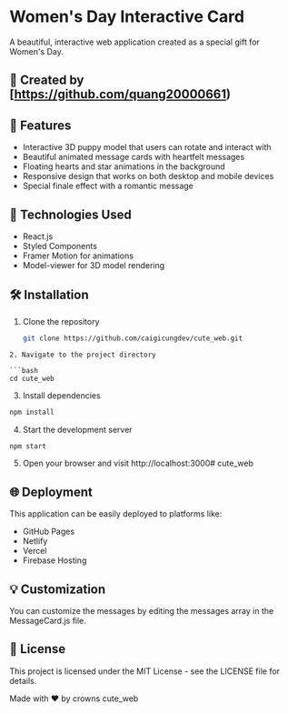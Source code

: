 # Women's Day Interactive Card

A beautiful, interactive web application created as a special gift for Women's Day.

## 💖 Created by [https://github.com/quang20000661)

## 🌟 Features

- Interactive 3D puppy model that users can rotate and interact with
- Beautiful animated message cards with heartfelt messages
- Floating hearts and star animations in the background
- Responsive design that works on both desktop and mobile devices
- Special finale effect with a romantic message

## 🚀 Technologies Used

- React.js
- Styled Components
- Framer Motion for animations
- Model-viewer for 3D model rendering


## 🛠️ Installation

1. Clone the repository
   ```bash
   git clone https://github.com/caigicungdev/cute_web.git
```
2. Navigate to the project directory

```bash
cd cute_web
 ```
3. Install dependencies

```bash
npm install
 ```
4. Start the development server

```bash
npm start
 ```
5. Open your browser and visit http://localhost:3000# cute_web

## 🌐 Deployment
This application can be easily deployed to platforms like:

- GitHub Pages
- Netlify
- Vercel
- Firebase Hosting
## 💡 Customization
You can customize the messages by editing the messages array in the MessageCard.js file.

## 📄 License
This project is licensed under the MIT License - see the LICENSE file for details.

Made with ❤️ by crowns cute_web
